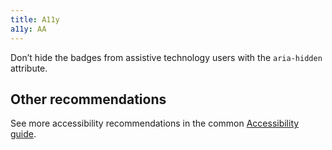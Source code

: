 ```yaml
---
title: A11y
a11y: AA
---
```



Don’t hide the badges from assistive technology users with the `aria-hidden` attribute.

## Other recommendations

See more accessibility recommendations in the common [Accessibility guide](/core-principles/a11y/).
